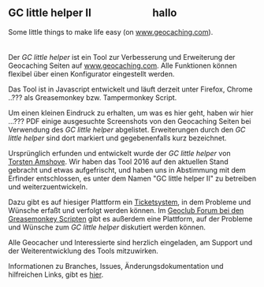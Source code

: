 ## GC little helper II <span> &nbsp; &nbsp; &nbsp; &nbsp; &nbsp; &nbsp; &nbsp; &nbsp; &nbsp; &nbsp; &nbsp; &nbsp; hallo</span>
Some little things to make life easy (on www.geocaching.com).  
<br>
<br>
Der *GC little helper* ist ein Tool zur Verbesserung und Erweiterung der Geocaching Seiten auf www.geocaching.com. Alle Funktionen können flexibel über einen Konfigurator eingestellt werden.

Das Tool ist in Javascript entwickelt und läuft derzeit unter Firefox, Chrome ..??? als Greasemonkey bzw. Tampermonkey Script.

Um einen kleinen Eindruck zu erhalten, um was es hier geht, haben wir hier ...??? PDF einige ausgesuchte Screenshots von den Geocaching Seiten bei Verwendung des *GC little helper* abgelistet. Erweiterungen durch den *GC little helper* sind dort markiert und gegebenenfalls kurz bezeichnet. 
 
Ursprünglich erfunden und entwickelt wurde der *GC little helper* von [Torsten Amshove](https://www.amshove.net/blog/webinterfaces/gc-little-helper/). Wir haben das Tool 2016 auf den aktuellen Stand gebracht und etwas aufgefrischt, und haben uns in Abstimmung mit dem Erfinder entschlossen, es unter dem Namen "GC little helper II" zu betreiben und weiterzuentwickeln. 

Dazu gibt es auf hiesiger Plattform ein [Ticketsystem](https://github.com/2Abendsegler/GClh/issues), in dem Probleme und Wünsche erfaßt und verfolgt werden können. Im [Geoclub Forum bei den Greasemonkey Scripten](http://geoclub.de/forum/viewforum.php?f=117) gibt es außerdem eine Plattform, auf der Probleme und Wünsche zum *GC little helper* diskutiert werden können.

Alle Geocacher und Interessierte sind herzlich eingeladen, am Support und der Weiterentwicklung des Tools mitzuwirken.  

Informationen zu Branches, Issues, Änderungsdokumentation und hilfreichen Links, gibt es [hier](https://github.com/2Abendsegler/GClh/blob/master/docu/definitions.md#readme).  
<br>
